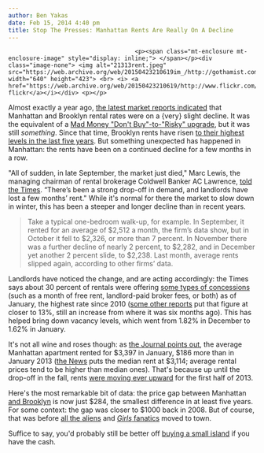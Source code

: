 ```yaml
---
author: Ben Yakas
date: Feb 15, 2014 4:40 pm
title: Stop The Presses: Manhattan Rents Are Really On A Decline
---
```


	
										<p><span class="mt-enclosure mt-enclosure-image" style="display: inline;"> </span></p><div class="image-none"> <img alt="21313rent.jpeg" src="https://web.archive.org/web/20150423210619im_/http://gothamist.com/attachments/byakas/21313rent.jpeg" width="640" height="423"> <br> <i> <a href="https://web.archive.org/web/20150423210619/http://www.flickr.com/photos/frisky/5497776424/">friskypics&apos; flickr</a></i></div> <p></p>

<p>Almost exactly a year ago, <a href="https://web.archive.org/web/20150423210619/http://gothamist.com/2013/02/13/report_manhattan_and_brooklyn_renta.php">the latest market reports indicated</a> that Manhattan and Brooklyn rental rates were on a {very} slight decline. It was the equivalent of a <a href="https://web.archive.org/web/20150423210619/http://arresteddevelopment.wikia.com/wiki/Development_Arrested">Mad Money &quot;Don&apos;t Buy&quot;-to-&quot;Risky&quot; upgrade</a>, but it was still <em>something</em>. Since that time, Brooklyn rents have risen <a href="https://web.archive.org/web/20150423210619/http://gothamist.com/2013/09/12/brooklyn_rents_hit_highest_damn_poi.php">to their highest levels in the last five years</a>. But something unexpected has happened in Manhattan: the rents have been on a continued decline for a few months in a row.</p>

<p>&quot;All of sudden, in late September, the market just died,&quot; Marc Lewis, the managing chairman of rental brokerage Coldwell Banker AC Lawrence, <a href="https://web.archive.org/web/20150423210619/http://www.nytimes.com/2014/02/16/realestate/manhattan-rents-down-incentives-are-up.html">told the Times</a>. &#x201C;There&#x2019;s been a strong drop-off in demand, and landlords have lost a few months&#x2019; rent.&quot; While it&apos;s normal for there the market to slow down in winter, this has been a steeper and longer decline than in recent years.</p>

<blockquote>Take a typical one-bedroom walk-up, for example. In September, it rented for an average of $2,512 a month, the firm&#x2019;s data show, but in October it fell to $2,326, or more than 7 percent. In November there was a further decline of nearly 2 percent, to $2,282, and in December yet another 2 percent slide, to $2,238. Last month, average rents slipped again, according to other firms&#x2019; data.</blockquote>

<p>Landlords have noticed the change, and are acting accordingly: the Times says about 30 percent of rentals were offering <a href="https://web.archive.org/web/20150423210619/http://realestate.about.com/od/commercialbizbasics/a/lease_concede.htm">some types of concessions</a> (such as a month of free rent, landlord-paid broker fees, or both) as of January, the highest rate since 2010 (<a href="https://web.archive.org/web/20150423210619/http://therealdeal.com/blog/2014/02/13/manhattan-landlords-get-wise-brooklyn-rents-rise/">some other reports</a> put that figure at closer to 13%, still an increase from where it was six months ago). This has helped bring down vacancy levels, which went from 1.82% in December to 1.62% in January.</p>

<p>It&apos;s not all wine and roses though: as <a href="https://web.archive.org/web/20150423210619/http://online.wsj.com/news/articles/SB10001424052702304888404579379310219542336">the Journal points out</a>, the average Manhattan apartment rented for $3,397 in January, $186 more than in January 2013 (<a href="https://web.archive.org/web/20150423210619/http://www.nydailynews.com/new-york/back-manhattan-landlords-starting-offer-concessions-tenants-push-back-article-1.1612082">the News</a> puts the median rent at $3,114; average rental prices tend to be higher than median ones). That&apos;s because up until the drop-off in the fall, rents <a href="https://web.archive.org/web/20150423210619/http://gothamist.com/2013/07/29/rent_is_high_god_is_dead.php">were moving ever upward</a> for the first half of 2013.</p>

<p>Here&apos;s the most remarkable bit of data: the price gap between Manhattan <a href="https://web.archive.org/web/20150423210619/http://gothamist.com/2013/09/12/brooklyn_rents_hit_highest_damn_poi.php">and Brooklyn</a> is now just $284, the smallest difference in at least five years. For some context: the gap was closer to $1000 back in 2008. But of course, that was before <a href="https://web.archive.org/web/20150423210619/http://gothamist.com/2014/02/14/eat_the_rich_aliens.php">all the aliens</a> and <a href="https://web.archive.org/web/20150423210619/http://gothamist.com/2013/08/17/bushwick_residents_fleeing_for_ridg.php"><em>Girls</em> fanatics</a> moved to town.</p>

<p>Suffice to say, you&apos;d probably still be better off <a href="https://web.archive.org/web/20150423210619/http://gothamist.com/2013/11/07/why_not_buy_this_island_instead_of.php">buying a small island</a> if you have the cash.</p>					
										
									
				